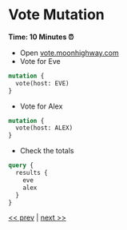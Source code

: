 # Vote Mutation

**Time: 10 Minutes ⏰**

- Open [vote.moonhighway.com](http://vote.moonhighway.com/)
- Vote for Eve

```graphql
mutation {
  vote(host: EVE)
}
```

- Vote for Alex

```graphql
mutation {
  vote(host: ALEX)
}
```

- Check the totals

```graphql
query {
  results {
    eve
    alex
  }
}
```

[<< prev](https://github.com/MoonHighway/sample-instructor-guide/blob/master/instructor-notes/AM1-QueryLanguage/08-pet-library-operation-names.md) | [next >>](https://github.com/MoonHighway/sample-instructor-guide/blob/master/instructor-notes/AM1-QueryLanguage/10-vote-mutation-extras.md)
